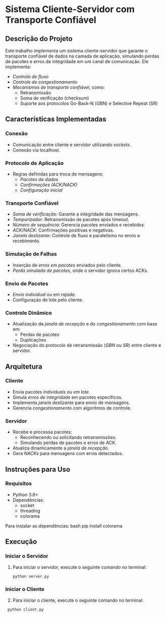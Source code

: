 # Sistema Cliente-Servidor com Transporte Confiável

## Descrição do Projeto
Este trabalho implementa um sistema cliente-servidor que garante o transporte confiável de dados na camada de aplicação, simulando perdas de pacotes e erros de integridade em um canal de comunicação. Ele implementa:
- *Controle de fluxo*
- *Controle de congestionamento*
- *Mecanismos de transporte confiável*, como:
  - Retransmissão
  - Soma de verificação (checksum)
  - Suporte aos protocolos Go-Back-N (GBN) e Selective Repeat (SR)

## Características Implementadas

### Conexão
- Comunicação entre cliente e servidor utilizando *sockets*.
- Conexão via localhost.

### Protocolo de Aplicação
- Regras definidas para troca de mensagens:
  - *Pacotes de dados*
  - *Confirmações (ACK/NACK)*
  - *Configuração inicial*

### Transporte Confiável
- *Soma de verificação*: Garante a integridade das mensagens.
- *Temporizador*: Retransmissão de pacotes após timeout.
- *Número de sequência*: Gerencia pacotes enviados e recebidos.
- *ACK/NACK*: Confirmações positivas e negativas.
- *Janela deslizante*: Controle de fluxo e paralelismo no envio e recebimento.

### Simulação de Falhas
- Inserção de *erros em pacotes* enviados pelo cliente.
- *Perda simulada de pacotes*, onde o servidor ignora certos ACKs.

### Envio de Pacotes
- *Envio individual* ou em *rajada*.
- Configuração de lote pelo cliente.

### Controle Dinâmico
- Atualização da *janela de recepção* e do *congestionamento* com base em:
  - Perdas de pacotes
  - Duplicações
- Negociação do protocolo de retransmissão (*GBN* ou *SR*) entre cliente e servidor.

## Arquitetura

### Cliente
- Envia pacotes *individuais ou em lote*.
- Simula *erros de integridade* em pacotes específicos.
- Implementa *janela deslizante* para envio de mensagens.
- Gerencia *congestionamento* com algoritmos de controle.

### Servidor
- Recebe e processa pacotes:
  - Reconhecendo ou solicitando retransmissões.
  - Simulando perdas de pacotes e erros de ACK.
- Atualiza dinamicamente a *janela de recepção*.
- Gera *NACKs* para mensagens com erros detectados.

## Instruções para Uso

### Requisitos
- *Python* 3.8+
- Dependências: 
  - socket
  - threading
  - colorama

Para instalar as dependências:
bash
pip install colorama

## Execução

### Iniciar o Servidor
1. Para iniciar o servidor, execute o seguinte comando no terminal:
   ```bash
   python server.py

### Iniciar o Cliente
2. Para iniciar o cliente, execute o seguinte comando no terminal:
  ```bash
   python client.py
